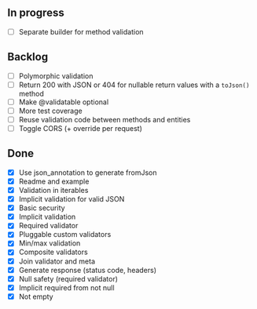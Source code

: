 In progress
-----------

* [ ] Separate builder for method validation

Backlog
-------

* [ ] Polymorphic validation
* [ ] Return 200 with JSON or 404 for nullable return values with a `toJson()` method
* [ ] Make @validatable optional
* [ ] More test coverage
* [ ] Reuse validation code between methods and entities
* [ ] Toggle CORS (+ override per request)

Done
----

* [x] Use json_annotation to generate fromJson
* [x] Readme and example
* [x] Validation in iterables
* [x] Implicit validation for valid JSON
* [x] Basic security
* [x] Implicit validation
* [x] Required validator
* [x] Pluggable custom validators
* [x] Min/max validation
* [x] Composite validators
* [x] Join validator and meta
* [x] Generate response (status code, headers)
* [x] Null safety (required validator)
* [x] Implicit required from not null
* [x] Not empty
